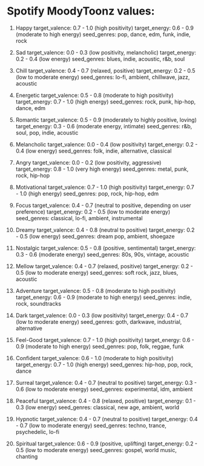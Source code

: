 # Spotify MoodyToonz values:

1. Happy
   target_valence: 0.7 - 1.0 (high positivity)
   target_energy: 0.6 - 0.9 (moderate to high energy)
   seed_genres: pop, dance, edm, funk, indie, rock

2. Sad
   target_valence: 0.0 - 0.3 (low positivity, melancholic)
   target_energy: 0.2 - 0.4 (low energy)
   seed_genres: blues, indie, acoustic, r&b, soul

3. Chill
   target_valence: 0.4 - 0.7 (relaxed, positive)
   target_energy: 0.2 - 0.5 (low to moderate energy)
   seed_genres: lo-fi, ambient, chillwave, jazz, acoustic

4. Energetic
   target_valence: 0.5 - 0.8 (moderate to high positivity)
   target_energy: 0.7 - 1.0 (high energy)
   seed_genres: rock, punk, hip-hop, dance, edm

5. Romantic
   target_valence: 0.5 - 0.9 (moderately to highly positive, loving)
   target_energy: 0.3 - 0.6 (moderate energy, intimate)
   seed_genres: r&b, soul, pop, indie, acoustic

6. Melancholic
   target_valence: 0.0 - 0.4 (low positivity)
   target_energy: 0.2 - 0.4 (low energy)
   seed_genres: folk, indie, alternative, classical

7. Angry
   target_valence: 0.0 - 0.2 (low positivity, aggressive)
   target_energy: 0.8 - 1.0 (very high energy)
   seed_genres: metal, punk, rock, hip-hop

8. Motivational
   target_valence: 0.7 - 1.0 (high positivity)
   target_energy: 0.7 - 1.0 (high energy)
   seed_genres: pop, rock, hip-hop, edm

9. Focus
   target_valence: 0.4 - 0.7 (neutral to positive, depending on user preference)
   target_energy: 0.2 - 0.5 (low to moderate energy)
   seed_genres: classical, lo-fi, ambient, instrumental

10. Dreamy
    target_valence: 0.4 - 0.8 (neutral to positive)
    target_energy: 0.2 - 0.5 (low energy)
    seed_genres: dream pop, ambient, shoegaze

11. Nostalgic
    target_valence: 0.5 - 0.8 (positive, sentimental)
    target_energy: 0.3 - 0.6 (moderate energy)
    seed_genres: 80s, 90s, vintage, acoustic

12. Mellow
    target_valence: 0.4 - 0.7 (relaxed, positive)
    target_energy: 0.2 - 0.5 (low to moderate energy)
    seed_genres: soft rock, jazz, blues, acoustic

13. Adventure
    target_valence: 0.5 - 0.8 (moderate to high positivity)
    target_energy: 0.6 - 0.9 (moderate to high energy)
    seed_genres: indie, rock, soundtracks

14. Dark
    target_valence: 0.0 - 0.3 (low positivity)
    target_energy: 0.4 - 0.7 (low to moderate energy)
    seed_genres: goth, darkwave, industrial, alternative

15. Feel-Good
    target_valence: 0.7 - 1.0 (high positivity)
    target_energy: 0.6 - 0.9 (moderate to high energy)
    seed_genres: pop, folk, reggae, funk

16. Confident
    target_valence: 0.6 - 1.0 (moderate to high positivity)
    target_energy: 0.7 - 1.0 (high energy)
    seed_genres: hip-hop, pop, rock, dance

17. Surreal
    target_valence: 0.4 - 0.7 (neutral to positive)
    target_energy: 0.3 - 0.6 (low to moderate energy)
    seed_genres: experimental, idm, ambient

18. Peaceful
    target_valence: 0.4 - 0.8 (relaxed, positive)
    target_energy: 0.1 - 0.3 (low energy)
    seed_genres: classical, new age, ambient, world

19. Hypnotic
    target_valence: 0.4 - 0.7 (neutral to positive)
    target_energy: 0.4 - 0.7 (low to moderate energy)
    seed_genres: techno, trance, psychedelic, lo-fi

20. Spiritual
    target_valence: 0.6 - 0.9 (positive, uplifting)
    target_energy: 0.2 - 0.5 (low to moderate energy)
    seed_genres: gospel, world music, chanting
